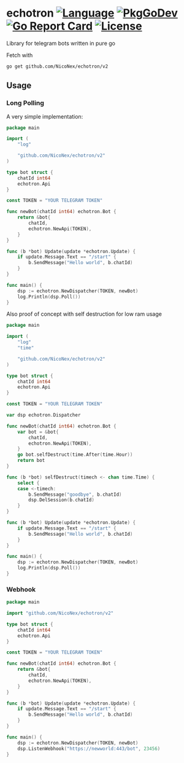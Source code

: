 # echotron [![Language](https://img.shields.io/badge/Language-Go-blue.svg)](https://golang.org/) [![PkgGoDev](https://pkg.go.dev/badge/github.com/NicoNex/echotron)](https://pkg.go.dev/github.com/NicoNex/echotron) [![Go Report Card](https://goreportcard.com/badge/github.com/NicoNex/echotron)](https://goreportcard.com/report/github.com/NicoNex/echotron) [![License](http://img.shields.io/badge/license-LGPL3.0-orange.svg?style=flat)](https://github.com/NicoNex/echotron/blob/master/LICENSE)

Library for telegram bots written in pure go

Fetch with

```bash
go get github.com/NicoNex/echotron/v2
```

## Usage

### Long Polling

A very simple implementation:

```go
package main

import (
    "log"

    "github.com/NicoNex/echotron/v2"
)

type bot struct {
    chatId int64
    echotron.Api
}

const TOKEN = "YOUR TELEGRAM TOKEN"

func newBot(chatId int64) echotron.Bot {
    return &bot{
        chatId,
        echotron.NewApi(TOKEN),
    }
}

func (b *bot) Update(update *echotron.Update) {
    if update.Message.Text == "/start" {
        b.SendMessage("Hello world", b.chatId)
    }
}

func main() {
    dsp := echotron.NewDispatcher(TOKEN, newBot)
    log.Println(dsp.Poll())
}
```


Also proof of concept with self destruction for low ram usage

```go
package main

import (
    "log"
    "time"

    "github.com/NicoNex/echotron/v2"
)

type bot struct {
    chatId int64
    echotron.Api
}

const TOKEN = "YOUR TELEGRAM TOKEN"

var dsp echotron.Dispatcher

func newBot(chatId int64) echotron.Bot {
    var bot = &bot{
        chatId,
        echotron.NewApi(TOKEN),
    }
    go bot.selfDestruct(time.After(time.Hour))
    return bot
}

func (b *bot) selfDestruct(timech <- chan time.Time) {
    select {
    case <-timech:
        b.SendMessage("goodbye", b.chatId)
        dsp.DelSession(b.chatId)
    }
}

func (b *bot) Update(update *echotron.Update) {
    if update.Message.Text == "/start" {
        b.SendMessage("Hello world", b.chatId)
    }
}

func main() {
    dsp := echotron.NewDispatcher(TOKEN, newBot)
    log.Println(dsp.Poll())
}
```

### Webhook

```go
package main

import "github.com/NicoNex/echotron/v2"

type bot struct {
	chatId int64
	echotron.Api
}

const TOKEN = "YOUR TELEGRAM TOKEN"

func newBot(chatId int64) echotron.Bot {
	return &bot{
		chatId,
		echotron.NewApi(TOKEN),
	}
}

func (b *bot) Update(update *echotron.Update) {
	if update.Message.Text == "/start" {
		b.SendMessage("Hello world", b.chatId)
	}
}

func main() {
	dsp := echotron.NewDispatcher(TOKEN, newBot)
	dsp.ListenWebhook("https://newworld:443/bot", 23456)
}
```
